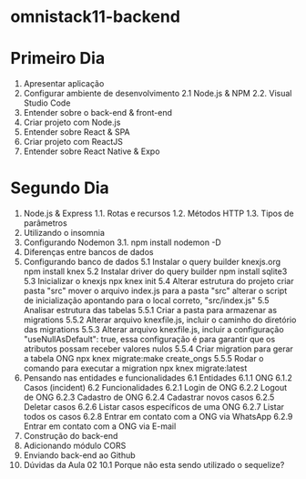 # omnistack11-backend
# Primeiro Dia
1. Apresentar aplicação
2. Configurar ambiente de desenvolvimento
    2.1 Node.js & NPM
    2.2. Visual Studio Code
3. Entender sobre o back-end & front-end
4. Criar projeto com Node.js
5. Entender sobre React & SPA
6. Criar projeto com ReactJS
7. Entender sobre React Native & Expo


# Segundo Dia
1. Node.js & Express 
    1.1. Rotas e recursos 
    1.2. Métodos HTTP 
    1.3. Tipos de parâmetros 
2. Utilizando o insomnia
3. Configurando Nodemon 
    3.1. npm install nodemon -D
4. Diferenças entre bancos de dados
5. Configurando banco de dados
    5.1 Instalar o query builder knexjs.org
        npm install knex
    5.2 Instalar driver do query builder
        npm install sqlite3
    5.3 Inicializar o knexjs
        npx knex init
    5.4 Alterar estrutura do projeto
        criar pasta "src"
        mover o arquivo index.js para a pasta "src"
        alterar o script de inicialização apontando para o local correto, "src/index.js"
    5.5 Analisar estrutura das tabelas
        5.5.1 Criar a pasta para armazenar as migrations
        5.5.2 Alterar arquivo knexfile.js, incluir o caminho do diretório das migrations
        5.5.3 Alterar arquivo knexfile.js, incluir a configuração "useNullAsDefault": true, essa configuração é para garantir que os atributos possam receber valores nulos
        5.5.4 Criar migration para gerar a tabela ONG
            npx knex migrate:make create_ongs
        5.5.5 Rodar o comando para executar a migration
            npx knex migrate:latest
6. Pensando nas entidades e funcionalidades
    6.1 Entidades
        6.1.1 ONG
        6.1.2 Casos (incident)
    6.2 Funcionalidades
        6.2.1 Login de ONG
        6.2.2 Logout de ONG
        6.2.3 Cadastro de ONG
        6.2.4 Cadastrar novos casos
        6.2.5 Deletar casos
        6.2.6 Listar casos específicos de uma ONG
        6.2.7 Listar todos os casos
        6.2.8 Entrar em contato com a ONG via WhatsApp
        6.2.9 Entrar em contato com a ONG via E-mail
7. Construção do back-end
8. Adicionando módulo CORS
9. Enviando back-end ao Github
10. Dúvidas da Aula 02 
    10.1 Porque não esta sendo utilizado o sequelize?
